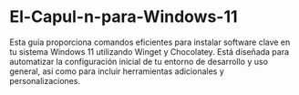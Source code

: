 # El-Capul-n-para-Windows-11
Esta guía proporciona comandos eficientes para instalar software clave en tu sistema Windows 11 utilizando Winget y Chocolatey. Está diseñada para automatizar la configuración inicial de tu entorno de desarrollo y uso general, así como para incluir herramientas adicionales y personalizaciones.
